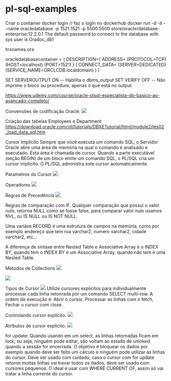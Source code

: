 # pl-sql-examples

Criar o container
docker login // faz o login no dockerhub
docker run -d -it --name oracledatabase -p 1521:1521 -p 5500:5500 store/oracle/database-enterprise:12.2.0.1
The default password to connect to the database with sys user is Oradoc_db1


tnsnames.ora

oracledatabasecontainer =
    (
        DESCRIPTION=(
            ADDRESS=
                (PROTOCOL=TCP)
                (HOST=localhost)
                (PORT=1521)
        )
        (
            CONNECT_DATA=
                (SERVER=DEDICATED)
                (SERVICE_NAME=ORCLCDB.localdomain)
        )
    )

SET SERVEROUTPUT ON -- Habilita o dbms_output
SET VERIFY OFF -- Não imprime o bloco ou procedure, apenas o que está no output


https://www.udemy.com/course/oracle-plsql-especialista-do-basico-ao-avancado-completo/

Convensões de codificação Oracle.
![](/img/ConvensoesDeCodificacaoOracle.png)


Criação das tabelas Employees e Department
https://download.oracle.com/oll/tutorials/DBXETutorial/html/module2/les02_load_data_sql.htm 


Cursor Implícito
Sempre que você executa um comando SQL, o Servidor Oracle abre uma área de memória na qual o comando é analisado e executado. Esta área é chamada de cursor.
Quando a parte executável (seção BEGIN) de um bloco emite um comando SQL, o PL/SQL cria um cursor implícito. O PL/SQL administra este cursor automaticamente.

Parametros do Cursor
![](/img/AtributosDoCursor.png)

Operadores
![](/img/Operadores.png)

Regras de Precedência
![](/img/RegraDePrecedencia.png)

Regras de comparação com IF.
Qualquer comparação que possui o valor nulo, retorna NULL como se fosse false, para comparar valor nulo usamos NVL, ou IS NULL ou IS NOT NULL.

Uma variáve RECORD é uma estrutura de campos na memória, como por exemplo endereço que tem rua varchar2, numero varchar2, cidade varchar2, etc...

A diferença de sintaxe entre Nested Table e Associative Array é o INDEX BY, quando tem o INDEX BY é um Associative Array, quando não tem é uma Nested Table.

Métodos de Collections
![](/img/MetodosDeCollections.png)

![](/img/MetodosDeCollections2.png)

Tipos de Cursor
![](/img/TiposCursores.png)
Utilize cursores explicitos para individualmente processar cada linha retonrada por um comando SELECT multi-row.
A ordem de execução é: Abrir o cursor, Processar as linhas com o fetch, Fechar o cursor com close.

Controlando cursor explícito.
![](/img/ControlandoCursorExplicito.png)

Atributos de cursor explícito.
![](/img/AtributosDeCursorExplicito.png)

for update: Quando usando em um select, as linhas retornadas ficam em lock, ou seja, ninguém pode editar, são voltam ao estado de unloked quando a sessão for encerrada.
O objetivo é bloquear os dados por exemplo quando deve ser feito um cálculo e ninguém pode utilizar as linhas do cursor.
Deve ser usado com cuidado, caso o cursor com for update retorne muitas linhas vai travar todos os dados, deve ser usado com cursores pequenos.
O ideal é usar com WHERE CURRENT OF, assim só vai tratar a linha corrente do cursor.